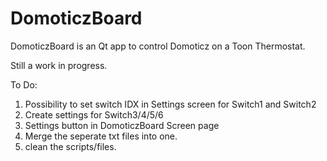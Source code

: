 # DomoticzBoard

DomoticzBoard is an Qt app to control Domoticz on a Toon Thermostat.

Still a work in progress.

To Do:
1. Possibility to set switch IDX in Settings screen for Switch1 and Switch2
2. Create settings for Switch3/4/5/6
3. Settings button in DomoticzBoard Screen page
4. Merge the seperate txt files into one.
5. clean the scripts/files.